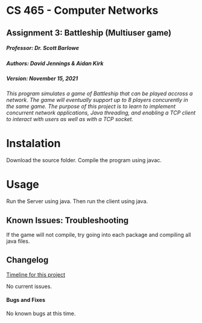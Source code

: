 # CS 465 - Computer Networks
## Assignment 3: Battleship (Multiuser game)

##### Professor: Dr. Scott Barlowe
##### Authors: David Jennings & Aidan Kirk
##### Version: November 15, 2021

###### This program simulates a game of Battleship that can be played accross a network. The game will eventually support up to 8 players concurently in the same game. The purpose of this project is to learn to implement concurrent network applications, Java threading, and enabling a TCP client to interact with users as well as with a TCP socket.

# Instalation

Download the source folder. Compile the program using javac.

# Usage

Run the Server using java. Then run the client using java.

## Known Issues: Troubleshooting

If the game will not compile, try going into each package and compiling all java files.

## Changelog
[Timeline for this project](/TIMELINE.md)

No current issues.

#### Bugs and Fixes

No known bugs at this time.

